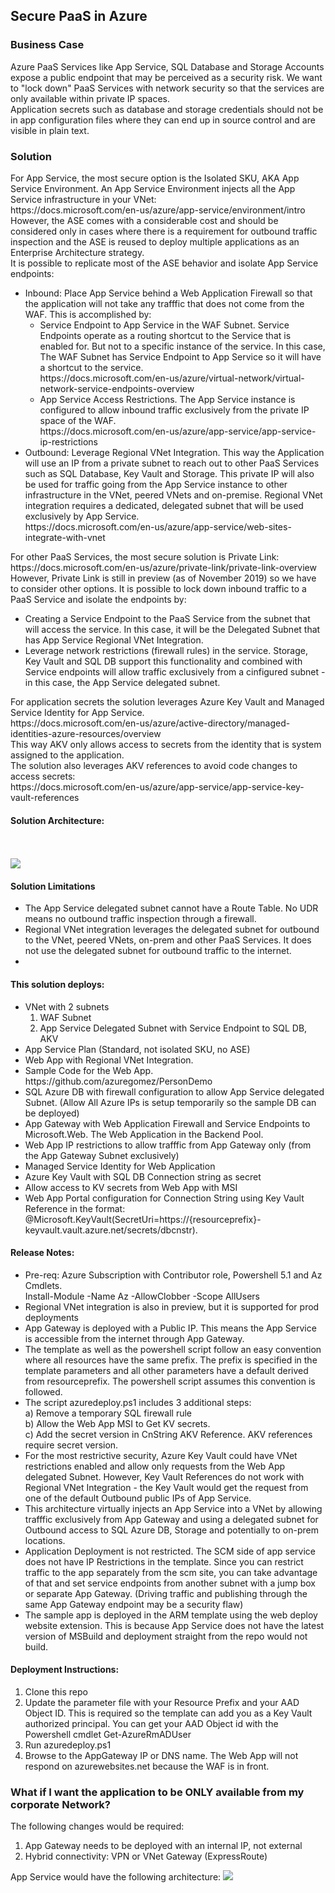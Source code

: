 <h2>Secure PaaS in Azure</h2>
<h3>Business Case</h3>
Azure PaaS Services like App Service, SQL Database and Storage Accounts expose a public endpoint that may be perceived as a security risk.
We want to "lock down" PaaS Services with network security so that the services are only available within private IP spaces.<br>
Application secrets such as database and storage credentials should not be in app configuration files where they can end up in source control and are visible in plain text.  
<h3>Solution</h3>
For App Service, the most secure option is the Isolated SKU, AKA App Service Environment. An App Service Environment injects all the App Service infrastructure in your VNet:<br/>
https://docs.microsoft.com/en-us/azure/app-service/environment/intro<br/>
However, the ASE comes with a considerable cost and should be considered only in cases where there is a requirement for outbound traffic inspection and the ASE is reused to deploy multiple applications as an Enterprise Architecture strategy.<br/>
It is possible to replicate most of the ASE behavior and isolate App Service endpoints:
<ul>
<li>Inbound: Place App Service behind a Web Application Firewall so that the application will not take any trafffic that does not come from the WAF.  This is accomplished by:
    <ul> 
    <li>Service Endpoint to App Service in the WAF Subnet.  Service Endpoints operate as a routing shortcut to the Service that is enabled for. But not to a specific instance of the service. In this case, The WAF Subnet has Service Endpoint to App Service so it will have a shortcut to the service.<br>https://docs.microsoft.com/en-us/azure/virtual-network/virtual-network-service-endpoints-overview
    <li>App Service Access Restrictions.  The App Service instance is configured to allow inbound traffic exclusively from the private IP space of the WAF.<br>
    https://docs.microsoft.com/en-us/azure/app-service/app-service-ip-restrictions
    </ul>
<li>Outbound: Leverage Regional VNet Integration. This way the Application will use an IP from a private subnet to reach out to other PaaS Services such as SQL Database, Key Vault and Storage.  This private IP will also be used for traffic going from the App Service instance to other infrastructure in the VNet, peered VNets and on-premise.  Regional VNet integration requires a dedicated, delegated subnet that will be used exclusively by App Service.<br>
https://docs.microsoft.com/en-us/azure/app-service/web-sites-integrate-with-vnet
</ul>
For other PaaS Services, the most secure solution is Private Link:<br/>
https://docs.microsoft.com/en-us/azure/private-link/private-link-overview<br>
However, Private Link is still in preview (as of November 2019) so we have to consider other options.
It is possible to lock down inbound traffic to a PaaS Service and isolate the endpoints by:
<ul>
<li>Creating a Service Endpoint to the PaaS Service from the subnet that will access the service.  In this case, it will be the Delegated Subnet that has App Service Regional VNet Integration.
<li>Leverage network restrictions (firewall rules) in the service. Storage, Key Vault and SQL DB support this functionality and combined with Service endpoints will allow traffic exclusively from a cinfigured subnet - in this case, the App Service delegated subnet.
</ul>
For application secrets the solution leverages Azure Key Vault and Managed Service Identity for App Service.<br/>
https://docs.microsoft.com/en-us/azure/active-directory/managed-identities-azure-resources/overview<br>
This way AKV only allows access to secrets from the identity that is system assigned to the application.<br>
The solution also leverages AKV references to avoid code changes to access secrets:<br>
https://docs.microsoft.com/en-us/azure/app-service/app-service-key-vault-references
<h4>Solution Architecture:</h4>
<br/><br/>
<img src="https://storagegomez.blob.core.windows.net/public/images/securepaas-rvi.png">
<br>
<h4>Solution Limitations</h4>
<ul>
<li>The App Service delegated subnet cannot have a Route Table. No UDR means no outbound traffic inspection through a firewall. 
<li>Regional VNet integration leverages the delegated subnet for outbound to the VNet, peered VNets, on-prem and other PaaS Services. It does not use the delegated subnet for outbound traffic to the internet.
<li>
</ul>
<h4>This solution deploys:</h4>
<ul>
<li>VNet with 2 subnets
<ol>
    <li>WAF Subnet 
    <li>App Service Delegated Subnet with Service Endpoint to SQL DB, AKV
</ol>
<li>App Service Plan (Standard, not isolated SKU, no ASE)
<li>Web App with Regional VNet Integration.
<li>Sample Code for the Web App. https://github.com/azuregomez/PersonDemo
<li>SQL Azure DB with firewall configuration to allow App Service delegated Subnet. (Allow All Azure IPs is setup temporarily so the sample DB can be deployed)
<li>App Gateway with Web Application Firewall and Service Endpoints to Microsoft.Web. The Web Application in the Backend Pool.
<li>Web App IP restrictions to allow trafffic from App Gateway only (from the App Gateway Subnet exclusively)
<li>Managed Service Identity for Web Application
<li>Azure Key Vault with SQL DB Connection string as secret
<li>Allow access to KV secrets from Web App with MSI
<li>Web App Portal configuration for Connection String using Key Vault Reference in the format: @Microsoft.KeyVault(SecretUri=https://{resourceprefix}-keyvault.vault.azure.net/secrets/dbcnstr). 

</ul>
<h4>Release Notes:</h4>
<ul>
<li>Pre-req: Azure Subscription with Contributor role, Powershell 5.1 and Az Cmdlets. <br>
Install-Module -Name Az -AllowClobber -Scope AllUsers
<li>Regional VNet integration is also in preview, but it is supported for prod deployments<br>
<li>App Gateway is deployed with a Public IP. This means the App Service is accessible from the internet through App Gateway.
<li>The template as well as the powershell script follow an easy convention where all resources have the same prefix. The prefix is specified in the template parameters and all other parameters have a default derived from resourceprefix.  The powershell script assumes this convention is followed.
<li>The script azuredeploy.ps1 includes 3 additional steps: <br>a) Remove a temporary SQL firewall rule  <br>b) Allow the Web App MSI to Get KV secrets.<br> c) Add the secret version in CnString AKV Reference. AKV references require secret version.
<li>For the most restrictive security, Azure Key Vault could have VNet restrictions enabled and allow only requests from the Web App delegated Subnet.  However, Key Vault References do not work with Regional VNet Integration - the Key Vault would get the request from one of the default Outbound public IPs of App Service.  
<li>This architecture virtually injects an App Service into a VNet by allowing trafffic exclusively from App Gateway and using a delegated subnet for Outbound access to SQL Azure DB, Storage and potentially to on-prem locations. 
<li>Application Deployment is not restricted. The SCM side of app service does not have IP Restrictions in the template. Since you can restrict traffic to the app separately from the scm site, you can take advantage of that and set service endpoints from another subnet with a jump box or separate App Gateway. (Driving traffic and publishing through the same App Gateway endpoint may be a security flaw)
<li>The sample app is deployed in the ARM template using the web deploy website extension. This is because App Service does not have the latest version of MSBuild and deployment straight from the repo would not build.
</ul>
<h4>Deployment Instructions:</h4>
<ol>
<li>Clone this repo
<li>Update the parameter file with your Resource Prefix and your AAD Object ID.  This is required so the template can add you as a Key Vault authorized principal. You can get your AAD Object id with the Powershell cmdlet Get-AzureRmADUser
<li>Run azuredeploy.ps1
<li>Browse to the AppGateway IP or DNS name. The Web App will not respond on azurewebsites.net because the WAF is in front.
</ol>
<h3>What if I want the application to be ONLY available from my corporate Network?</h3>
The following changes would be required:
<ol>
<li>App Gateway needs to be deployed with an internal IP, not external
<li>Hybrid connectivity: VPN or VNet Gateway (ExpressRoute)
</ol>
App Service would have the following architecture:
<img src="https://storagegomez.blob.core.windows.net/public/images/injectapp.png">
